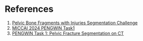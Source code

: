 
# References

1. [Pelvic Bone Fragments with Injuries Segmentation Challenge](https://pengwin.grand-challenge.org/pengwin/)
2. [MICCAI 2024 PENGWIN Task1](https://github.com/openmedlab/Awesome-Medical-Dataset/blob/main/resources/PENGWIN.md)
3. [PENGWIN Task 1: Pelvic Fracture Segmentation on CT](https://zenodo.org/records/10927452)
